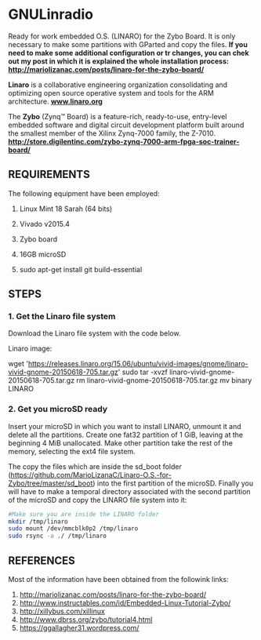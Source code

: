 
GNULinradio
============

Ready for work embedded O.S. (LINARO) for the Zybo Board. It is only necessary to make some partitions with GParted and copy the files. **If you need to make some additional configuration or tr changes, you can chek out my post in which it is explained the whole installation process: http://mariolizanac.com/posts/linaro-for-the-zybo-board/**

**Linaro** is a collaborative engineering organization consolidating and optimizing open source operative system and tools for the ARM architecture. **www.linaro.org**

The **Zybo** (Zynq™ Board) is a feature-rich, ready-to-use, entry-level embedded software and digital circuit development platform built around the smallest member of the Xilinx Zynq-7000 family, the Z-7010. **http://store.digilentinc.com/zybo-zynq-7000-arm-fpga-soc-trainer-board/**



REQUIREMENTS
------------

The following equipment have been employed:

1. Linux Mint 18 Sarah (64 bits)

2. Vivado v2015.4

3. Zybo board

4. 16GB microSD

5. sudo apt-get install git build-essential

 


STEPS
------------

### 1. Get the Linaro file system ###

Download the Linaro file system with the code below.

Linaro image:

wget 'https://releases.linaro.org/15.06/ubuntu/vivid-images/gnome/linaro-vivid-gnome-20150618-705.tar.gz'
sudo tar -xvzf linaro-vivid-gnome-20150618-705.tar.gz
rm linaro-vivid-gnome-20150618-705.tar.gz
mv binary LINARO



### 2. Get you microSD ready ###


Insert your microSD in which you want to install LINARO, unmount it and delete all the partitions. Create one fat32 partition of 1 GiB, leaving at the beginning 4 MiB unallocated. Make other partition take the rest of the memory, selecting the ext4 file system. 

The copy the files which are inside the sd_boot folder (https://github.com/MarioLizanaC/Linaro-O.S.-for-Zybo/tree/master/sd_boot) into the first partition of the microSD. Finally you will have to make a temporal directory associated with the second partition of the microSD and copy the LINARO file system into it:

~~~bash
#Make sure you are inside the LINARO folder
mkdir /tmp/linaro
sudo mount /dev/mmcblk0p2 /tmp/linaro
sudo rsync -a ./ /tmp/linaro
~~~


 
REFERENCES 
------------
Most of the information have been obtained from the followink links: 

1. http://mariolizanac.com/posts/linaro-for-the-zybo-board/
2. http://www.instructables.com/id/Embedded-Linux-Tutorial-Zybo/
3. http://xillybus.com/xillinux
4. http://www.dbrss.org/zybo/tutorial4.html
5. https://ggallagher31.wordpress.com/







